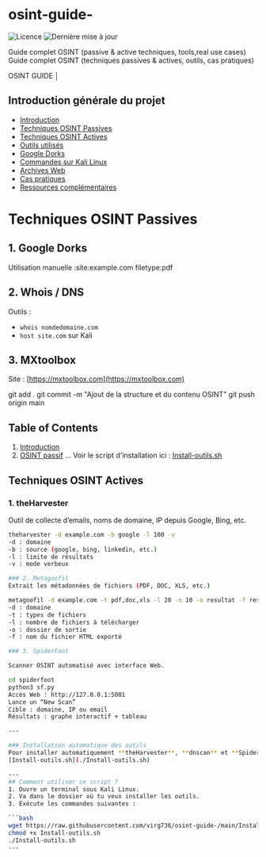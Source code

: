 # osint-guide-
![Licence](https://img.shields.io/github/license/virg736/osint-guide-?style=flat-square)
![Dernière mise à jour](https://img.shields.io/badge/dernière%20mise%20à%20jour-2025--05--22-blue?style=flat-square)

Guide complet OSINT (passive & active techniques, tools,real use cases) Guide complet OSINT (techniques passives & actives, outils, cas pratiques)

  OSINT GUIDE
│
## Introduction générale du projet

- [Introduction](#introduction)
- [Techniques OSINT Passives](#techniques-osint-passives)
- [Techniques OSINT Actives](#techniques-osint-actives)
- [Outils utilisés](#outils-utilisés)
- [Google Dorks](#google-dorks)
- [Commandes sur Kali Linux](#commandes-sur-kali-linux)
- [Archives Web](#archives-web)
- [Cas pratiques](#cas-pratiques)
- [Ressources complémentaires](#ressources-complémentaires)

# Techniques OSINT Passives

## 1. Google Dorks
Utilisation manuelle :site:example.com filetype:pdf

## 2. Whois / DNS
Outils :
- `whois nomdedomaine.com`
- `host site.com` sur Kali

## 3. MXtoolbox
Site : [https://mxtoolbox.com](https://mxtoolbox.com)

git add .
git commit -m "Ajout de la structure et du contenu OSINT"
git push origin main

## Table of Contents

1. [Introduction](#introduction)
2. [OSINT passif](#osint-passif)
...
Voir le script d'installation ici : [Install-outils.sh](./Install-outils.sh)

## Techniques OSINT Actives

### 1. theHarvester
Outil de collecte d’emails, noms de domaine, IP depuis Google, Bing, etc.

```bash
theharvester -d example.com -b google -l 100 -v
-d : domaine
-b : source (google, bing, linkedin, etc.)
-l : limite de résultats
-v : mode verbeux

### 2. Metagoofil
Extrait les métadonnées de fichiers (PDF, DOC, XLS, etc.)

metagoofil -d example.com -t pdf,doc,xls -l 20 -n 10 -o resultat -f result.html
-d : domaine
-t : types de fichiers
-l : nombre de fichiers à télécharger
-o : dossier de sortie
-f : nom du fichier HTML exporté

### 3. SpiderFoot

Scanner OSINT automatisé avec interface Web.

cd spiderfoot
python3 sf.py
Accès Web : http://127.0.0.1:5001
Lance un “New Scan”
Cible : domaine, IP ou email
Résultats : graphe interactif + tableau

---

### Installation automatique des outils
Pour installer automatiquement **theHarvester**, **dnscan** et **SpiderFoot**, utilisez ce script :
[Install-outils.sh](./Install-outils.sh)

---
## Comment utiliser ce script ?
1. Ouvre un terminal sous Kali Linux.
2. Va dans le dossier où tu veux installer les outils.
3. Exécute les commandes suivantes :

```bash
wget https://raw.githubusercontent.com/virg736/osint-guide-/main/Install-outils.sh
chmod +x Install-outils.sh
./Install-outils.sh
---






